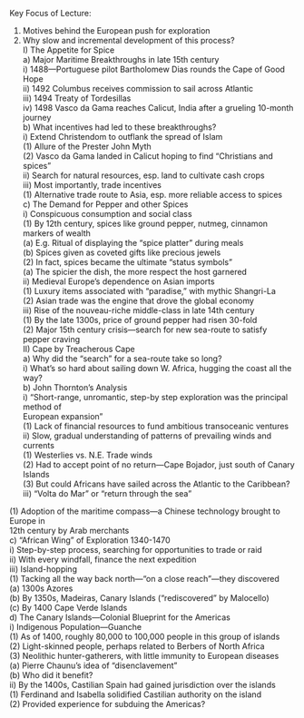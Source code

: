 Key Focus of Lecture:  
1) Motives behind the European push for exploration  
2) Why slow and incremental development of this process?  
I) The Appetite for Spice  
a) Major Maritime Breakthroughs in late 15th century  
i) 1488—Portuguese pilot Bartholomew Dias rounds the Cape of Good Hope  
ii) 1492 Columbus receives commission to sail across Atlantic  
iii) 1494 Treaty of Tordesillas  
iv) 1498 Vasco da Gama reaches Calicut, India after a grueling 10-month journey  
b) What incentives had led to these breakthroughs?  
i) Extend Christendom to outflank the spread of Islam  
(1) Allure of the Prester John Myth  
(2) Vasco da Gama landed in Calicut hoping to find “Christians and spices”  
ii) Search for natural resources, esp. land to cultivate cash crops  
iii) Most importantly, trade incentives  
(1) Alternative trade route to Asia, esp. more reliable access to spices  
c) The Demand for Pepper and other Spices  
i) Conspicuous consumption and social class  
(1) By 12th century, spices like ground pepper, nutmeg, cinnamon markers of wealth  
(a) E.g. Ritual of displaying the “spice platter” during meals  
(b) Spices given as coveted gifts like precious jewels  
(2) In fact, spices became the ultimate “status symbols”  
(a) The spicier the dish, the more respect the host garnered  
ii) Medieval Europe’s dependence on Asian imports  
(1) Luxury items associated with “paradise,” with mythic Shangri-La  
(2) Asian trade was the engine that drove the global economy  
iii) Rise of the nouveau-riche middle-class in late 14th century  
(1) By the late 1300s, price of ground pepper had risen 30-fold  
(2) Major 15th century crisis—search for new sea-route to satisfy pepper craving  
II) Cape by Treacherous Cape  
a) Why did the “search” for a sea-route take so long?  
i) What’s so hard about sailing down W. Africa, hugging the coast all the way?  
b) John Thornton’s Analysis  
i) “Short-range, unromantic, step-by step exploration was the principal method of  
European expansion”  
(1) Lack of financial resources to fund ambitious transoceanic ventures  
ii) Slow, gradual understanding of patterns of prevailing winds and currents  
(1) Westerlies vs. N.E. Trade winds  
(2) Had to accept point of no return—Cape Bojador, just south of Canary Islands  
(3) But could Africans have sailed across the Atlantic to the Caribbean?  
iii) “Volta do Mar” or “return through the sea”

(1) Adoption of the maritime compass—a Chinese technology brought to Europe in  
12th century by Arab merchants  
c) “African Wing” of Exploration 1340-1470  
i) Step-by-step process, searching for opportunities to trade or raid  
ii) With every windfall, finance the next expedition  
iii) Island-hopping  
(1) Tacking all the way back north—“on a close reach”—they discovered  
(a) 1300s Azores  
(b) By 1350s, Madeiras, Canary Islands (“rediscovered” by Malocello)  
(c) By 1400 Cape Verde Islands  
d) The Canary Islands—Colonial Blueprint for the Americas  
i) Indigenous Population—Guanche  
(1) As of 1400, roughly 80,000 to 100,000 people in this group of islands  
(2) Light-skinned people, perhaps related to Berbers of North Africa  
(3) Neolithic hunter-gatherers, with little immunity to European diseases  
(a) Pierre Chaunu’s idea of “disenclavement”  
(b) Who did it benefit?  
ii) By the 1400s, Castilian Spain had gained jurisdiction over the islands  
(1) Ferdinand and Isabella solidified Castilian authority on the island  
(2) Provided experience for subduing the Americas?